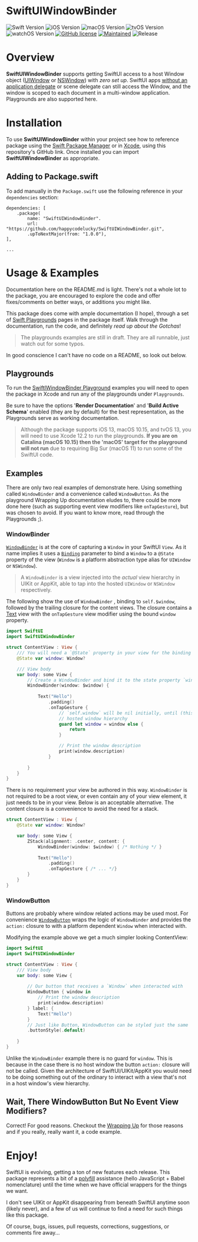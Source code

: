 # SwiftUIWindowBinder

![Swift Version](https://img.shields.io/badge/swift-5.2-blue.svg?style=for-the-badge)
![iOS Version](https://img.shields.io/badge/iOS-13.0-green.svg?style=for-the-badge)
![macOS Version](https://img.shields.io/badge/macOS-10.15-green.svg?style=for-the-badge)
![tvOS Version](https://img.shields.io/badge/tvOS-13-green.svg?style=for-the-badge)
![watchOS Version](https://img.shields.io/badge/watchOS-UNSUPPORTED-red.svg?style=for-the-badge)
[![GitHub license](https://img.shields.io/badge/license-MIT-blue.svg?style=for-the-badge)](.//LICENSE)
[![Maintained](https://img.shields.io/badge/Maintained%3F-yes-green.svg?style=for-the-badge)](https://github.com/happycodelucky/SwiftUIWindowBinder/graphs/commit-activity)
![Release](https://img.shields.io/github/v/release/happycodelucky/SwiftUIWindowBinder.svg?include_prereleases&style=for-the-badge)



# Overview

**SwiftUIWindowBinder** supports getting SwiftUI access to a host Window object ([UIWindow](https://developer.apple.com/documentation/uikit/uiwindow) or [NSWindow](https://developer.apple.com/documentation/appkit/nswindow)) with *zero set up*. SwiftUI apps [without an application delegate](https://developer.apple.com/documentation/swiftui/app) or scene delegate can still access the Window, and the window is scoped to each document in a multi-window application. Playgrounds are also supported here.

# Installation
To use **SwiftUIWindowBinder** within your project see how to reference package using the [Swift Package Manager](https://swift.org/package-manager/) or in [Xcode](https://developer.apple.com/videos/play/wwdc2019/408/), using this repository's GitHub link. Once installed you can import **SwiftUIWindowBinder** as appropriate.

## Adding to Package.swift
To add manually in the `Package.swift` use the following reference in your `dependencies` section:

```
dependencies: [
    .package(
        name: "SwiftUIWindowBinder".
        url: "https://github.com/happycodelucky/SwiftUIWindowBinder.git", 
        .upToNextMajor(from: "1.0.0"),
],

...
```

# Usage & Examples

Documentation here on the README.md is light. There's not a whole lot to the package, you are encouraged to explore the code and offer fixes/comments on better ways, or additions you might like.

This package does come with ample documentation (I hope), through a set of [Swift Playgrounds](https://developer.apple.com/documentation/swift_playgrounds) pages in the package itself. Walk through the documentation, run the code, and definitely *read up about the Gotchas*! 

> The playgrounds examples are still in draft. They are all runnable, just watch out for some typos.

In good conscience I can't have no code on a README, so look out below.

## Playgrounds

To run the [SwiftIWindowBinder Playground](https://github.com/happycodelucky/SwiftUIWindowBindableView/tree/main/Playgrounds/WindowBinderPlayground.playground) examples you will need to open the package in Xcode and run any of the playgrounds under `Playgrounds`. 

Be sure to have the options '**Render Documentation**' and '**Build Active Schema**' enabled (they are by default) for the best representation, as the Playgrounds serve as working documentation.

> Although the package supports iOS 13, macOS 10.15, and tvOS 13, you will need to use Xcode 12.2 to run the playgrounds. **If you are on Catalina (macOS 10.15) then the 'macOS' target for the playground will not run** due to requiring Big Sur (macOS 11) to run some of the SwiftUI code.

## Examples 

There are only two real examples of demonstrate here. Using something called `WindowBinder` and a convenience called `WindowButton`. As the playground Wrapping Up documentation eludes to, there could be more done here (such as supporting event view modifiers like `onTapGesture`), but was chosen to avoid. If you want to know more, read through the Playgrounds ;).

### WindowBinder

[`WindowBinder`](Sources/SwiftUIWindowBinder/WindowBinder.swift) is at the core of capturing a `Window` in your SwiftUI `View`. As it name implies it uses a [`Binding`](https://developer.apple.com/documentation/swiftui/binding) parameter to bind a `Window` to a `@State` property of the view (`Window` is a platform abstraction type alias for `UIWindow` or `NSWindow`).

> A `WindowBinder` is a view injected into the *actual* view hierarchy in UIKit or AppKit, able to tap into the hosted `UIWindow` or `NSWindow` respectively.

The following show the use of `WindowBinder` , binding to `self.$window`, followed by the trailing closure for the content views. The closure contains a [Text](https://developer.apple.com/documentation/swiftui/text) view with the `onTapGesture` view modifier using the bound `window` property.

```swift
import SwiftUI
import SwiftUIWindowBinder

struct ContentView : View {
    /// You will need a `@State` property in your view for the binding
    @State var window: Window?

    /// View body
    var body: some View {
        // Create a WindowBinder and bind it to the state property `window`
        WindowBinder(window: $window) {
          
            Text("Hello")
                .padding()
                .onTapGesture {
                    // `self.window` will be nil initially, until (this) View's actual view is in the
                    // hosted window hierarchy
                    guard let window = window else {
                        return
                    }

                    // Print the window description
                    print(window.description)
                }
          
        }
    }
}
```

There is no requirement your view be authored in this way. `WindowBinder` is not required to be a root view, or even contain any of your view element, it just needs to be in your view. Below is an acceptable alternative. The content closure is a convenience to avoid the need for a stack.

```swift
struct ContentView : View {
    @State var window: Window?

    var body: some View {
        ZStack(alignment: .center, content: {
            WindowBinder(window: $window) { /* Nothing */ }
          
            Text("Hello")
                .padding()
                .onTapGesture { /* ... */}
        }
    }
}
```

### WindowButton

Buttons are probably where window related actions may be used most. For convenience [`WindowButton`](Sources/SwiftUIWindowBinder/WindowButton.swift) wraps the logic of `WindowBinder` and provides the `action:` closure to with a platform dependent `Window` when interacted with.

Modifying the example above we get a much simpler looking ContentView:
```swift
import SwiftUI
import SwiftUIWindowBinder

struct ContentView : View {
    /// View body
    var body: some View {
      
        // Our button that receives a `Window` when interacted with
        WindowButton { window in
            // Print the window description
            print(window.description)
        } label: {
            Text("Hello")
        }
        // Just like Button, WindowButton can be styled just the same
        .buttonStyle(.default)
      
    }
}
```

Unlike the `WindowBinder` example there is no guard for `window`. This is because in the case there is no host window the button `action:` closure will not be called. Given the architecture of SwiftUI/UIKit/AppKit you would need to be doing something out of the ordinary to interact with a view that's not in a host window's view hierarchy. 

## Wait, There WindowButton But No Event View Modifiers?

Correct! For good reasons. Checkout the [Wrapping Up](Playgrounds/WindowBinderPlayground.playground/Pages/WrappingUp.xcplaygroundpage/Contents.swift) for those reasons and if you really, really want it, a code example.

 # Enjoy!

SwiftUI is evolving, getting a ton of new features each release. This package represents a bit of a [polyfill](https://en.wikipedia.org/wiki/Polyfill_(programming)) assistance (hello JavaScript + Babel nomenclature) until the time when we have official wrappers for the things we want.

I don't see UIKit or AppKit disappearing from beneath SwiftUI anytime soon (likely never), and a few of us will continue to find a need for such things like this package.

Of course, bugs, issues, pull requests, corrections, suggestions, or comments fire away...


